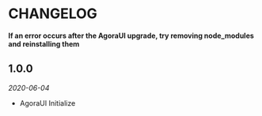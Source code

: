 # CHANGELOG

**If an error occurs after the AgoraUI upgrade, try removing node_modules and reinstalling them**

## 1.0.0
*2020-06-04*
- AgoraUI Initialize
